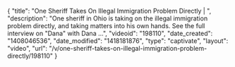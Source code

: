 {
    "title": "One Sheriff Takes On Illegal Immigration Problem Directly | ",
    "description": "One sheriff in Ohio is taking on the illegal immigration problem directly, and taking matters into his own hands. See the full interview on \"Dana\" with Dana ...",
    "videoid": "198110",
    "date_created": "1408046536",
    "date_modified": "1418181876",
    "type": "captivate",
    "layout": "video",
    "url": "\/v\/one-sheriff-takes-on-illegal-immigration-problem-directly\/198110"
}